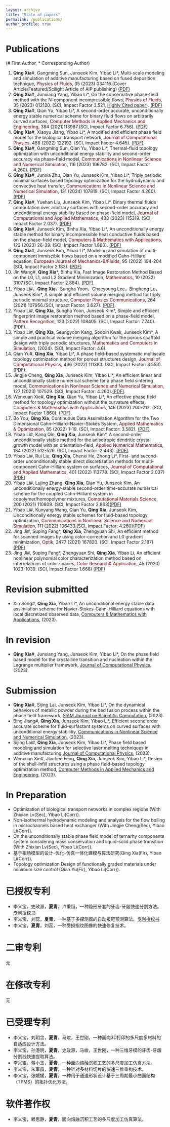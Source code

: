 ```yaml
---
layout: archive
title: "State of papers"
permalink: /publications/
author_profile: true
---
```


Publications
=======
(# First Author, * Corresponding Author)
1. **Qing Xia**#, Gangming Sun, Junseok Kim, Yibao Li*, Multi-scale modeling and simulation of additive manufacturing based on fused deposition technique, <font color="#660000">Physics of Fluids</font>, 35 (2023) 034116.(Cover Article/Featured/Scilight Article of AIP publishing) [(PDF)](https://riedel12315.github.io/qingxia.github.io/files/paper17.pdf)
2. **Qing Xia**#, Junxiang Yang, Yibao Li*, On the conservative phase-field method with the N-component incompressible flows, <font color="#660000">Physics of Fluids</font>, 35 (2023) 012120. (SCI, Impact Factor 3.521, [Highly Cited paper](https://riedel12315.github.io/qingxia.github.io/files/HighlyCited.pdf)). [(PDF)](https://riedel12315.github.io/qingxia.github.io/files/paper16.pdf)
3. **Qing Xia**#, Qian Yu, Yibao Li*, A second-order accurate, unconditionally energy stable numerical scheme for binary fluid flows on arbitrarily curved surfaces,  <font color="#660000">Computer Methods in Applied Mechanics and Engineering</font>, 384 (2021)113987.(SCI, Impact Factor 6.756). [(PDF)](https://riedel12315.github.io/qingxia.github.io/files/paper3.pdf)
4. **Qing Xia**#, Xiaoyu Jiang, Yibao Li*, A modified and efficient phase field model for the biological transport network, <font color="#660000">Journal of Computational Physics</font>, 488 (2022) 122192. (SCI, Impact Factor 4.645). [(PDF)](https://riedel12315.github.io/qingxia.github.io/files/paper18.pdf)
5. **Qing Xia**#, Gangming Sun, Qian Yu, Yibao Li*, Thermal-fluid topology optimization with unconditional energy stability and second-order accuracy via phase-field model, <font color="#660000">Communications in Nonlinear Science and Numerical Simulation</font>, 116 (2023) 106782. (SCI, Impact Factor 4.260). [(PDF)](https://riedel12315.github.io/qingxia.github.io/files/paper12.pdf)
6. **Qing Xia**#, Junxia Zhu, Qian Yu, Junseok Kim, Yibao Li*, Triply periodic minimal surfaces based topology optimization for the hydrodynamic and convective heat transfer,  <font color="#660000">Communications in Nonlinear Science and Numerical Simulation</font>, 131 (2024) 107819. (SCI, Impact Factor 4.260). [(PDF)](https://riedel12315.github.io/qingxia.github.io/files/paper22.pdf)
7. **Qing Xia**#, Yuehan Liu, Junseok Kim, Yibao Li*, Binary thermal fluids computation over arbitrary surfaces with second-order accuracy and unconditional energy stability based on phase-field model, <font color="#660000">Journal of Computational and Applied Mathematics</font>, 433 (2023) 115319. (SCI, Impact Factor 2.037). [(PDF)](https://riedel12315.github.io/qingxia.github.io/files/paper19.pdf)
8. **Qing Xia**#, Junseok Kim, Binhu Xia, Yibao Li*, An unconditionally energy stable method for binary incompressible heat conductive fluids based on the phase–field model, <font color="#660000">Computers & Mathematics with Applications</font>, 123 (2023) 26-39. (SCI, Impact Factor 1.860). [(PDF)](https://riedel12315.github.io/qingxia.github.io/files/paper13.pdf)
9. **Qing Xia**#, Junseok Kim, Yibao Li*, Modeling and simulation of multi-component immiscible flows based on a modified Cahn-Hilliard equation, <font color="#660000">European Journal of Mechanics-B/Fluids</font>, 95 (2022) 194-204 (SCI, Impact Factor 2.183). [(PDF)](https://riedel12315.github.io/qingxia.github.io/files/paper10.pdf)
10. Jin Wang#, **Qing Xia***, Binhu Xia, Fast Image Restoration Method Based on the L0, L1, and L2 Gradient Minimization, <font color="#660000">Mathematics</font>, 10 (2022) 3107.(SCI, Impact Factor 2.884). [(PDF)](https://riedel12315.github.io/qingxia.github.io/files/paper14.pdf)
11. Yibao Li#，**Qing Xia**，Sungha Yoon，Chaeyoung Lee，Bingheng Lu，Junseok Kim*, A simple and efficient volume merging method for triply periodic minimal structure,   <font color="#660000">Computer Physics Communications</font>, 264 (2021) 107956.(SCI, Impact Factor: 3.627). [(PDF)](https://riedel12315.github.io/qingxia.github.io/files/paper2.pdf).
12. Yibao Li#, **Qing Xia**, Sungha Yoon, Junseok Kim*, Simple and efficient fingerprint image restoration method based on a phase-field model,  <font color="#660000">Pattern Recognition</font>, 123 (2022) 108405. (SCI, Impact Factor: 7.740). [(PDF)](https://riedel12315.github.io/qingxia.github.io/files/paper7.pdf).
13. Yibao Li#, **Qing Xia**, Seungyoon Kang, Soobin Kwak, Junseok Kim*, A simple and practical volume merging algorithm for the porous scaffold design with triply periodic structures, <font color="#660000">Mathematics and Computers in Simulation</font>, (2024). (SCI, Impact Factor: 4.6).
14. Qian Yu#, **Qing Xia**, Yibao Li*, A phase field-based systematic multiscale topology optimization method for porous structures design, <font color="#660000">Journal of Computational Physics</font>, 466 (2022) 111383. (SCI, Impact Factor: 3.553). [(PDF)](https://riedel12315.github.io/qingxia.github.io/files/paper11.pdf).
15. Jingjie Cheng, **Qing Xia**, Junseok Kim, Yibao Li*, An efficient linear and unconditionally stable numerical scheme for a phase field sintering model, <font color="#660000">Communications in Nonlinear Science and Numerical Simulation</font>, 127 (2023) 107529. (SCI, Impact Factor: 4.260).[(PDF)](https://riedel12315.github.io/qingxia.github.io/files/paper21.pdf).
16. Wenxuan Xie#, **Qing Xia**, Qian Yu, Yibao Li*, An effective phase field method for topology optimization without the curvature effects,  <font color="#660000">Computers & Mathematics with Applications</font>, 146 (2023) 200-212. (SCI, Impact Factor 1.860). [(PDF)](https://riedel12315.github.io/qingxia.github.io/files/paper20.pdf).
17. Bo You, **Qing Xia**, Continuous Data Assimilation Algorithm for the Two Dimensional Cahn–Hilliard–Navier–Stokes System, <font color="#660000">Applied Mathematics & Optimization</font>, 85 (2022) 1-19. (SCI, Impact Factor: 3.582). [(PDF)](https://riedel12315.github.io/qingxia.github.io/files/paper9.pdf).
18. Yibao Li#, Kang Qin, **Qing Xia**, Junseok Kim*, A second-order unconditionally stable method for the anisotropic dendritic crystal growth model with an orientation-field, <font color="#660000">Applied Numerical Mathematics</font>, 184 (2022) 512-526. (SCI, Impact Factor: 2.443). [(PDF)](https://riedel12315.github.io/qingxia.github.io/files/paper15.pdf).
19. Yibao Li#, Rui Liu, **Qing Xia**, Chenxi He, Zhong Li*, First- and second-order unconditionally stable direct discretization methods for multi-component Cahn-Hilliard system on surfaces, <font color="#660000">Journal of Computational and Applied Mathematics</font>, 401 (2022) 113778.   (SCI, Impact Factor 2.037)[(PDF)](https://riedel12315.github.io/qingxia.github.io/files/paper4.pdf)
20. Yibao Li#, Lujing Zhang, **Qing Xia**, Qian Yu, Junseok Kim, An unconditionally energy-stable second-order time-accurate numerical scheme for the coupled Cahn-Hilliard system in copolymer/homopolymer mixtures, <font color="#660000">Comoutational Materials Science</font>,  200 (2021) 110809.  (SCI, Impact Factor 2.863)[(PDF)](https://riedel12315.github.io/qingxia.github.io/files/paper6.pdf) 
21. Yibao Li#, Kunyang Wang, Qian Yu, **Qing Xia**, Junseok Kim, Unconditionally energy stable schemes for fluid-based topology optimization, <font color="#660000">Communications in Nonlinear Science and Numerical Simulation</font>, 111 (2022) 106433.(SCI, Impact Factor: 4.260)[(PDF)](https://riedel12315.github.io/qingxia.github.io/files/paper8.pdf)
22. Jing Ji#, Suping Fang*, **Qing Xia**, Zhengyuan Shi, An efficient method for scanned images by using color-correction and L0 gradient minimization, <font color="#660000">Optik</font>, 2477 (2021) 167820. (SCI, Impact Factor 2.187) [(PDF)](https://riedel12315.github.io/qingxia.github.io/files/paper5.pdf)
23. Jing Ji#, Suping Fang*, Zhengyuan Shi, **Qing Xia**, Yibao Li, An efficient nonlinear polynomial color characterization method based on interrelations of color spaces, <font color="#660000">Color Research& Application</font>, 45 (2020) 1023-1039. (SCI, Impact Factor 1.668)  [(PDF)](https://riedel12315.github.io/qingxia.github.io/files/paper1.pdf)

Revision submitted
======
+ Xin Song#, **Qing Xia**, Yibao Li*, An unconditional energy stable data assimilation scheme for Navier-Stokes-Cahn-Hilliard equations with local discretized observed data, [Computers & Mathematics with Applications](https://www.sciencedirect.com/journal/computers-and-mathematics-with-applications), (2023).

In revision
======
+ **Qing Xia**#, Junxiang Yang, Junseok Kim, Yibao Li*, On the phase field based model for the crystalline transition and nucleation within the Lagrange multiplier framework, [Journal of Computational Physics](https://www.sciencedirect.com/journal/journal-of-computational-physics), (2023).

Submission
=====
+ **Qing Xia**#, Sijing Lai, Junseok Kim, Yibao Li*, On the dynamical behaviors of metallic powder during the bed fusion process within the phase field framework, [SIAM Journal on Scientific Computation](https://www.siam.org/publications/journals/siam-journal-on-scientific-computing-sisc), (2023).
+ Bing Jiang#, **Qing Xia**, Junseok Kim, Yibao Li*, Efficient second order accurate scheme for fluid-surfactant systems on curved surfaces with unconditional energy stabilitiy, [Communications in Nonlinear Science and Numerical Simulation](https://www.sciencedirect.com/journal/communications-in-nonlinear-science-and-numerical-simulation),  (2023).
+ Sijing Lai#, **Qing Xia**, Junseok Kim, Yibao Li*, Phase field based modeling and simulation for selective laser melting techniques in additive manufacturing [Journal of Computational Physics](https://www.sciencedirect.com/journal/journal-of-computational-physics),  (2023).
+ Wenxuan Xie#, Jiachen Feng, **Qing Xia**, Junseok Kim, Yibao Li*, Design of the shell-infill structures using a phase field-based topology optimization method, [Computer Methods in Applied Mechanics and Engineering](https://www.sciencedirect.com/journal/computer-methods-in-applied-mechanics-and-engineering),  (2023).

In Preparation
=====
+ Optimization of biological transport networks in complex regions (With Zhixian Lv(Sec), Yibao Li(Corr)).
+ Non-isothermal hydrodynamic modeling and analysis for the flow  boiling in microchannels based heat exchanger (With Jingjie Cheng(Sec), Yibao Li(Corr)).
+ On the unconditionally stable phase field model of ternarhy components system considering mass conservation and liquid-solid phase transition (With Zhixian Lv(Sec), Yibao Li(Corr)).
+ 基于相场模型的设计-优化-仿真一体化建模与算法研究(Qing Xia(Fir), Yibao Li(Corr)).
+ Topology optimization Design of functionally graded materials under minimum size control (Qian Yu(Fir), Yibao Li(Corr)).


  
已授权专利
======
+ 李义宝，史政源，**夏青**，卢秉恒，一种隐形牙套的牙齿-牙龈快速分割方法。[专利授权书](https://riedel12315.github.io/qingxia.github.io/files/patent1.pdf)
+ 李义宝，刘蕊，**夏青**，一种基于多探测器的自动报靶预测算法。[专利授权书](https://riedel12315.github.io/qingxia.github.io/files/patent2.pdf)
+ 李义宝，**夏青**，刘蕊，一种受损指纹图像的快速修复技术。

二审专利
======
无

在修改专利
======
无

已受理专利
======
+ 李义宝，刘玥含，**夏青**，马峻，王世刚，一种面向3D打印的多尺度多材料的自适应设计方法。
+ 李义宝，孙港明，**夏青**，史政源，马峻，王世刚，一种三维牙模的牙齿-牙龈分割线快速提取算法。
+ 李义宝，蒋小玉，**夏青**，一种面向熔融沉积工艺的多尺度加工仿真方法。
+ 李义宝，朱军霞，**夏青**，一种针对多材料切片的快速三维重构技术。
+ 李义宝，张媛媛，**夏青**，一种用于通道形状设计基于三周期最小曲面结构（TPMS）的拓扑优化方法。

软件著作权
=====
+ 李义宝，赖思静，**夏青**，面向熔融沉积工艺的多尺度加工仿真算法。
